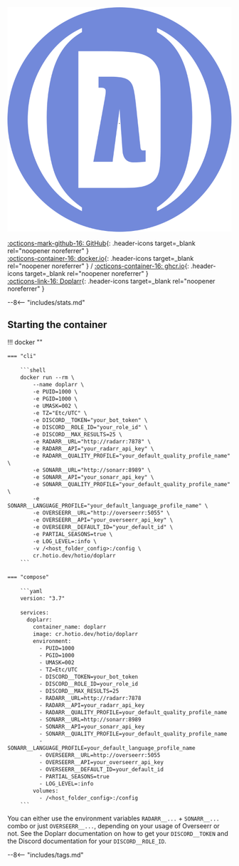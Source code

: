 <div class="image-logo"><img src="/img/image-logos/doplarr.svg" alt="logo"></div>

[:octicons-mark-github-16: GitHub](https://github.com/hotio/doplarr){: .header-icons target=_blank rel="noopener noreferrer" }  
[:octicons-container-16: docker.io](https://hub.docker.com/r/hotio/doplarr){: .header-icons target=_blank rel="noopener noreferrer" }
 / [:octicons-container-16: ghcr.io](https://github.com/orgs/hotio/packages/container/package/doplarr){: .header-icons target=_blank rel="noopener noreferrer" }  
[:octicons-link-16: Doplarr](https://github.com/kiranshila/doplarr){: .header-icons target=_blank rel="noopener noreferrer" }  

--8<-- "includes/stats.md"

## Starting the container

!!! docker ""

    === "cli"

        ```shell
        docker run --rm \
            --name doplarr \
            -e PUID=1000 \
            -e PGID=1000 \
            -e UMASK=002 \
            -e TZ="Etc/UTC" \
            -e DISCORD__TOKEN="your_bot_token" \
            -e DISCORD__ROLE_ID="your_role_id" \
            -e DISCORD__MAX_RESULTS=25 \
            -e RADARR__URL="http://radarr:7878" \
            -e RADARR__API="your_radarr_api_key" \
            -e RADARR__QUALITY_PROFILE="your_default_quality_profile_name" \
            -e SONARR__URL="http://sonarr:8989" \
            -e SONARR__API="your_sonarr_api_key" \
            -e SONARR__QUALITY_PROFILE="your_default_quality_profile_name" \
            -e SONARR__LANGUAGE_PROFILE="your_default_language_profile_name" \
            -e OVERSEERR__URL="http://overseerr:5055" \
            -e OVERSEERR__API="your_overseerr_api_key" \
            -e OVERSEERR__DEFAULT_ID="your_default_id" \
            -e PARTIAL_SEASONS=true \
            -e LOG_LEVEL=:info \
            -v /<host_folder_config>:/config \
            cr.hotio.dev/hotio/doplarr
        ```

    === "compose"

        ```yaml
        version: "3.7"

        services:
          doplarr:
            container_name: doplarr
            image: cr.hotio.dev/hotio/doplarr
            environment:
              - PUID=1000
              - PGID=1000
              - UMASK=002
              - TZ=Etc/UTC
              - DISCORD__TOKEN=your_bot_token
              - DISCORD__ROLE_ID=your_role_id
              - DISCORD__MAX_RESULTS=25
              - RADARR__URL=http://radarr:7878
              - RADARR__API=your_radarr_api_key
              - RADARR__QUALITY_PROFILE=your_default_quality_profile_name
              - SONARR__URL=http://sonarr:8989
              - SONARR__API=your_sonarr_api_key
              - SONARR__QUALITY_PROFILE=your_default_quality_profile_name
              - SONARR__LANGUAGE_PROFILE=your_default_language_profile_name
              - OVERSEERR__URL=http://overseerr:5055
              - OVERSEERR__API=your_overseerr_api_key
              - OVERSEERR__DEFAULT_ID=your_default_id
              - PARTIAL_SEASONS=true
              - LOG_LEVEL=:info
            volumes:
              - /<host_folder_config>:/config
        ```

You can either use the environment variables `RADARR__...` + `SONARR__...` combo or just `OVERSEERR__...`, depending on your usage of Overseerr or not. See the Doplarr documentation on how to get your `DISCORD__TOKEN` and the Discord documentation for your `DISCORD__ROLE_ID`.

--8<-- "includes/tags.md"
